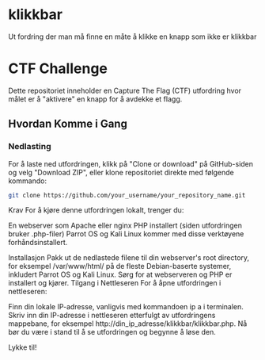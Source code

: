 # klikkbar
Ut fordring der man må finne en måte å klikke en knapp som ikke er klikkbar


# CTF Challenge

Dette repositoriet inneholder en Capture The Flag (CTF) utfordring hvor målet er å "aktivere" en knapp for å avdekke et flagg.

## Hvordan Komme i Gang

### Nedlasting

For å laste ned utfordringen, klikk på "Clone or download" på GitHub-siden og velg "Download ZIP", eller klone repositoriet direkte med følgende kommando:

```bash
git clone https://github.com/your_username/your_repository_name.git

```

Krav
For å kjøre denne utfordringen lokalt, trenger du:

En webserver som Apache eller nginx
PHP installert (siden utfordringen bruker .php-filer)
Parrot OS og Kali Linux kommer med disse verktøyene forhåndsinstallert.

Installasjon
Pakk ut de nedlastede filene til din webserver's root directory, for eksempel /var/www/html/ på de fleste Debian-baserte systemer, inkludert Parrot OS og Kali Linux.
Sørg for at webserveren og PHP er installert og kjører.
Tilgang i Nettleseren
For å åpne utfordringen i nettleseren:

Finn din lokale IP-adresse, vanligvis med kommandoen ip a i terminalen.
Skriv inn din IP-adresse i nettleseren etterfulgt av utfordringens mappebane, for eksempel http://din_ip_adresse/klikkbar/klikkbar.php.
Nå bør du være i stand til å se utfordringen og begynne å løse den.

Lykke til!
